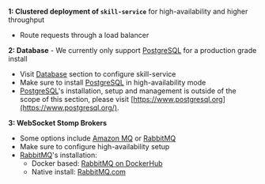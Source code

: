 **1: Clustered deployment of ``skill-service``** for high-availability and higher throughput
   - Route requests through a load balancer

**2: Database** - We currently only support [PostgreSQL](https://www.postgresql.org/) for a production grade install
   - Visit [Database](/skills-docs/dashboard/install-guide/database.html) section to configure skill-service
   - Make sure to install [PostgreSQL](https://www.postgresql.org/) in high-availability mode
   - [PostgreSQL](https://www.postgresql.org/)'s installation, setup and management is outside of the scope of this section, please visit [https://www.postgresql.org](https://www.postgresql.org/).

**3: WebSocket Stomp Brokers**
   - Some options include [Amazon MQ](https://aws.amazon.com/amazon-mq) or [RabbitMQ](https://www.rabbitmq.com/stomp.html)
   - Make sure to configure high-availability setup
   - [RabbitMQ](https://www.rabbitmq.com/stomp.html)'s installation:
      - Docker based: [RabbitMQ on DockerHub](https://hub.docker.com/_/rabbitmq)
      - Native install: [RabbitMQ.com](https://www.rabbitmq.com/stomp.html)
